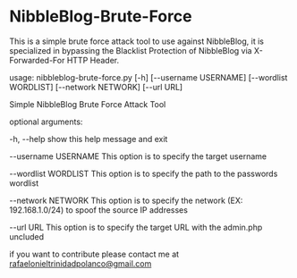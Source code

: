 # NibbleBlog-Brute-Force
This is a simple brute force attack tool to use against NibbleBlog, it is specialized in bypassing the Blacklist Protection of NibbleBlog via X-Forwarded-For HTTP Header.

usage: nibbleblog-brute-force.py [-h] [--username USERNAME] [--wordlist WORDLIST] [--network NETWORK] [--url URL]

Simple NibbleBlog Brute Force Attack Tool

optional arguments:

-h, --help           show this help message and exit

--username USERNAME  This option is to specify the target username

--wordlist WORDLIST  This option is to specify the path to the passwords wordlist

--network NETWORK    This option is to specify the network (EX: 192.168.1.0/24) to spoof the source IP addresses

--url URL            This option is to specify the target URL with the admin.php uncluded

if you want to contribute please contact me at rafaelonieltrinidadpolanco@gmail.com
